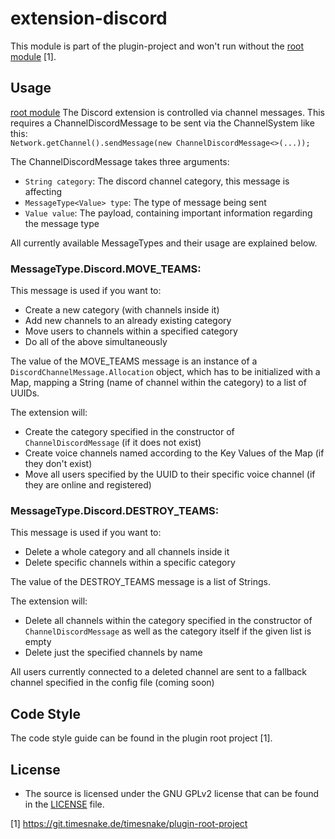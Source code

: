 # extension-discord

This module is part of the plugin-project and won't run without
the [root module](https://git.timesnake.de/timesnake/plugin-root-project) [1].

## Usage

[root module](https://git.timesnake.de/timesnake/plugin-root-project)
The Discord extension is controlled via channel messages. This requires a ChannelDiscordMessage to
be sent via the
ChannelSystem like this:\
```Network.getChannel().sendMessage(new ChannelDiscordMessage<>(...));```

The ChannelDiscordMessage takes three arguments:

- ```String category```: The discord channel category, this message is affecting
- ```MessageType<Value> type```: The type of message being sent
- ```Value value```: The payload, containing important information regarding the message type

All currently available MessageTypes and their usage are explained below.

### MessageType.Discord.MOVE_TEAMS:

This message is used if you want to:

- Create a new category (with channels inside it)
- Add new channels to an already existing category
- Move users to channels within a specified category
- Do all of the above simultaneously

The value of the MOVE_TEAMS message is an instance of a `DiscordChannelMessage.Allocation` object,
which has to be
initialized with a Map, mapping a String (name of channel within the category) to a list of UUIDs.

The extension will:

- Create the category specified in the constructor of `ChannelDiscordMessage` (if it does not exist)
- Create voice channels named according to the Key Values of the Map (if they don't exist)
- Move all users specified by the UUID to their specific voice channel (if they are online and
  registered)

### MessageType.Discord.DESTROY_TEAMS:

This message is used if you want to:

- Delete a whole category and all channels inside it
- Delete specific channels within a specific category

The value of the DESTROY_TEAMS message is a list of Strings.

The extension will:

- Delete all channels within the category specified in the constructor of `ChannelDiscordMessage` as
  well as the
  category itself if the given list is empty
- Delete just the specified channels by name

All users currently connected to a deleted channel are sent to a fallback channel specified in the
config file (coming
soon)

## Code Style

The code style guide can be found in the plugin root project [1].

## License

- The source is licensed under the GNU GPLv2 license that can be found in the [LICENSE](LICENSE)
  file.

[1] https://git.timesnake.de/timesnake/plugin-root-project